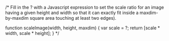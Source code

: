 /*
  Fill in the ? with a Javascript expression
  to set the scale ratio for an image having a given height and width
  so that it can exactly fit inside a maxdim-by-maxdim square area 
  touching at least two edges).

  function scaleImage(width, height, maxdim) {
    var scale = ?;
    return [scale * width, scale * height];
  }
*/